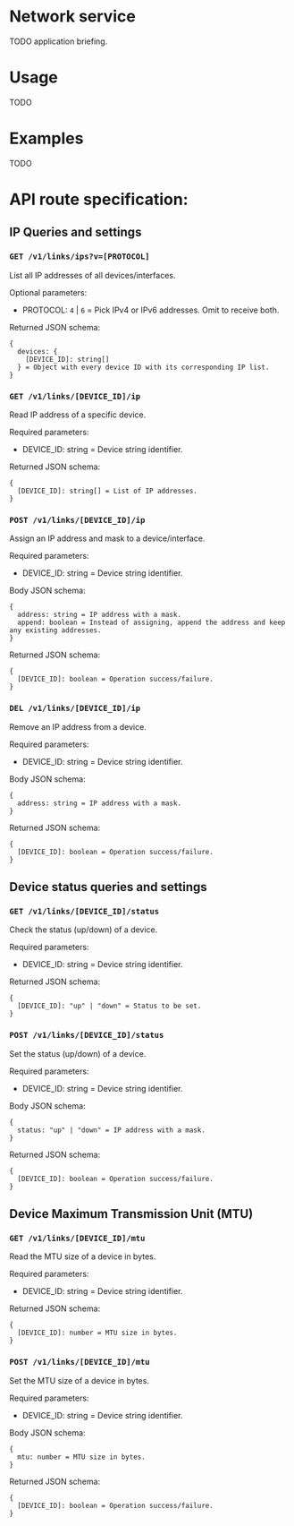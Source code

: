 # Network service

TODO application briefing.

# Usage

TODO

# Examples

TODO

# API route specification:

## IP Queries and settings

### `GET /v1/links/ips?v=[PROTOCOL]`

List all IP addresses of all devices/interfaces.

Optional parameters:

- PROTOCOL: `4` | `6` = Pick IPv4 or IPv6 addresses. Omit to receive both.

Returned JSON schema:

```
{
  devices: {
    [DEVICE_ID]: string[]
  } = Object with every device ID with its corresponding IP list.
}
```


### `GET /v1/links/[DEVICE_ID]/ip`

Read IP address of a specific device.

Required parameters:

- DEVICE_ID: string = Device string identifier.

Returned JSON schema:

```
{
  [DEVICE_ID]: string[] = List of IP addresses.
}
```

### `POST /v1/links/[DEVICE_ID]/ip`

Assign an IP address and mask to a device/interface.

Required parameters:

- DEVICE_ID: string = Device string identifier.

Body JSON schema:
```
{
  address: string = IP address with a mask.
  append: boolean = Instead of assigning, append the address and keep any existing addresses.
}
```

Returned JSON schema:

```
{
  [DEVICE_ID]: boolean = Operation success/failure.
}
```

### `DEL /v1/links/[DEVICE_ID]/ip`

Remove an IP address from a device.

Required parameters:

- DEVICE_ID: string = Device string identifier.

Body JSON schema:
```
{
  address: string = IP address with a mask.
}
```

Returned JSON schema:

```
{
  [DEVICE_ID]: boolean = Operation success/failure.
}
```

## Device status queries and settings

### `GET /v1/links/[DEVICE_ID]/status`

Check the status (up/down) of a device.

Required parameters:

- DEVICE_ID: string = Device string identifier.

Returned JSON schema:

```
{
  [DEVICE_ID]: "up" | "down" = Status to be set.
}
```

### `POST /v1/links/[DEVICE_ID]/status`

Set the status (up/down) of a device.

Required parameters:

- DEVICE_ID: string = Device string identifier.

Body JSON schema:
```
{
  status: "up" | "down" = IP address with a mask.
}
```

Returned JSON schema:

```
{
  [DEVICE_ID]: boolean = Operation success/failure.
}
```

## Device Maximum Transmission Unit (MTU)

### `GET /v1/links/[DEVICE_ID]/mtu`

Read the MTU size of a device in bytes.

Required parameters:

- DEVICE_ID: string = Device string identifier.

Returned JSON schema:

```
{
  [DEVICE_ID]: number = MTU size in bytes.
}
```

### `POST /v1/links/[DEVICE_ID]/mtu`

Set the MTU size of a device in bytes.

Required parameters:

- DEVICE_ID: string = Device string identifier.

Body JSON schema:
```
{
  mtu: number = MTU size in bytes.
}
```

Returned JSON schema:

```
{
  [DEVICE_ID]: boolean = Operation success/failure.
}
```